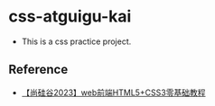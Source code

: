 # css-atguigu-kai

- This is a css practice project.

## Reference

- [【尚硅谷2023】web前端HTML5+CSS3零基础教程](https://www.youtube.com/playlist?list=PLmOn9nNkQxJGGuwYhQzTmRGFwF9cHYS-x)
